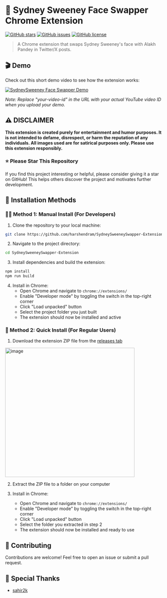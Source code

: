 # 🔄 Sydney Sweeney Face Swapper Chrome Extension

[![GitHub stars](https://img.shields.io/github/stars/harshendram/SydneySweeneySwapper-Extension?style=social)](https://github.com/harshendram/SydneySweeneySwapper-Extension/stargazers)
[![GitHub issues](https://img.shields.io/github/issues/harshendram/SydneySweeneySwapper-Extension)](https://github.com/harshendram/SydneySweeneySwapper-Extension/issues)
[![GitHub license](https://img.shields.io/github/license/harshendram/SydneySweeneySwapper-Extension)](https://github.com/harshendram/SydneySweeneySwapper-Extension/blob/main/LICENSE)

> A Chrome extension that swaps Sydney Sweeney's face with Alakh Pandey in Twitter/X posts.

## 🎬 Demo

Check out this short demo video to see how the extension works:

[![SydneySweeney Face Swapper Demo](https://img.shields.io/badge/Watch-Demo%20Video-red?style=for-the-badge&logo=youtube)](https://youtu.be/_xlBwqwOips)

_Note: Replace "your-video-id" in the URL with your actual YouTube video ID when you upload your demo._

## ⚠️ DISCLAIMER

**This extension is created purely for entertainment and humor purposes. It is not intended to defame, disrespect, or harm the reputation of any individuals. All images used are for satirical purposes only. Please use this extension responsibly.**

### ⭐ Please Star This Repository

If you find this project interesting or helpful, please consider giving it a star on GitHub! This helps others discover the project and motivates further development.

## 🔧 Installation Methods

### 🧑‍💻 Method 1: Manual Install (For Developers)

1. Clone the repository to your local machine:

```bash
git clone https://github.com/harshendram/SydneySweeneySwapper-Extension.git
```

2. Navigate to the project directory:

```bash
cd SydneySweeneySwapper-Extension
```

3. Install dependencies and build the extension:

```bash
npm install
npm run build
```

4. Install in Chrome:
   - Open Chrome and navigate to `chrome://extensions/`
   - Enable "Developer mode" by toggling the switch in the top-right corner
   - Click "Load unpacked" button
   - Select the project folder you just built
   - The extension should now be installed and active

### 🚀 Method 2: Quick Install (For Regular Users)

1. Download the extension ZIP file from the [releases tab](https://github.com/harshendram/SydneySweeneySwapper-Extension/releases)

<img width="416" alt="image" src="https://github.com/sahir2k/twitter_face_swap/assets/117151647/38f861b7-0aa1-498a-a5ca-13806c13a80c">

2. Extract the ZIP file to a folder on your computer

3. Install in Chrome:
   - Open Chrome and navigate to `chrome://extensions/`
   - Enable "Developer mode" by toggling the switch in the top-right corner
   - Click "Load unpacked" button
   - Select the folder you extracted in step 2
   - The extension should now be installed and ready to use

## 🤝 Contributing

Contributions are welcome! Feel free to open an issue or submit a pull request.

## 🙏 Special Thanks

- [sahir2k](https://github.com/sahir2k)
